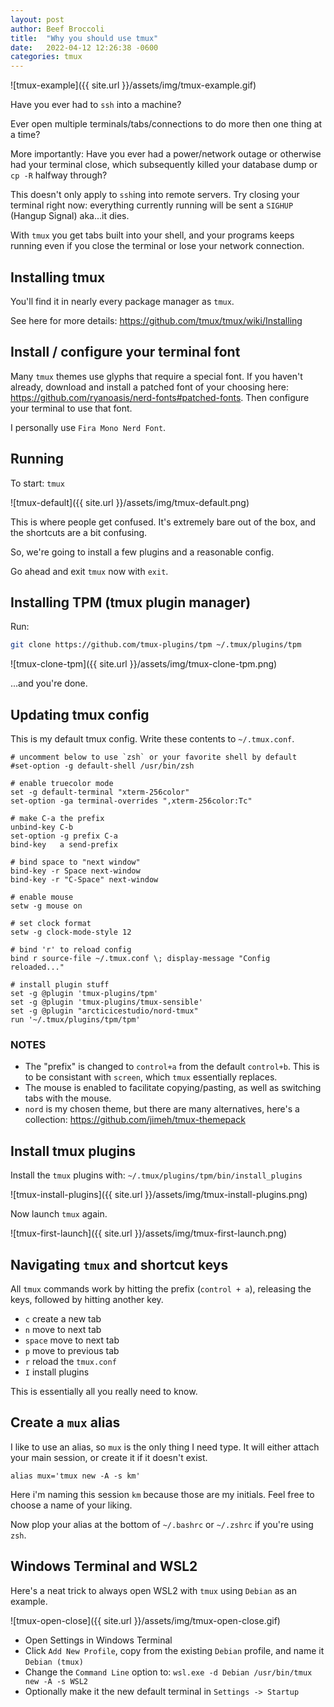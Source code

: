 ```yaml
---
layout: post
author: Beef Broccoli
title:  "Why you should use tmux"
date:   2022-04-12 12:26:38 -0600
categories: tmux
---
```


![tmux-example]({{ site.url }}/assets/img/tmux-example.gif)

Have you ever had to `ssh` into a machine? 

Ever open multiple terminals/tabs/connections to do more then one thing at a time?

More importantly: Have you ever had a power/network outage or otherwise had your terminal close,
which subsequently killed your database dump or `cp -R` halfway through?

This doesn't only apply to `ssh`ing into remote servers. Try closing your terminal right now:
everything currently running will be sent a `SIGHUP` (Hangup Signal) aka...it dies.

With `tmux` you get tabs built into your shell, and your programs keeps running even if you
close the terminal or lose your network connection.

## Installing tmux

You'll find it in nearly every package manager as `tmux`.

See here for more details: <https://github.com/tmux/tmux/wiki/Installing>

## Install / configure your terminal font

Many `tmux` themes use glyphs that require a special font.
If you haven't already, download and install a patched font of your choosing here: <https://github.com/ryanoasis/nerd-fonts#patched-fonts>.
Then configure your terminal to use that font.

I personally use `Fira Mono Nerd Font`.

## Running

To start: `tmux`

![tmux-default]({{ site.url }}/assets/img/tmux-default.png)

This is where people get confused. It's extremely bare out of the box, and the shortcuts are a bit confusing.

So, we're going to install a few plugins and a reasonable config.

Go ahead and exit `tmux` now with `exit`.

## Installing TPM (tmux plugin manager)

Run:

```bash
git clone https://github.com/tmux-plugins/tpm ~/.tmux/plugins/tpm
```

![tmux-clone-tpm]({{ site.url }}/assets/img/tmux-clone-tpm.png)

...and you're done.

## Updating tmux config

This is my default tmux config. Write these contents to `~/.tmux.conf`.

```tmux
# uncomment below to use `zsh` or your favorite shell by default
#set-option -g default-shell /usr/bin/zsh

# enable truecolor mode
set -g default-terminal "xterm-256color"
set-option -ga terminal-overrides ",xterm-256color:Tc"

# make C-a the prefix
unbind-key C-b
set-option -g prefix C-a
bind-key   a send-prefix

# bind space to "next window"
bind-key -r Space next-window
bind-key -r "C-Space" next-window

# enable mouse
setw -g mouse on

# set clock format
setw -g clock-mode-style 12

# bind 'r' to reload config
bind r source-file ~/.tmux.conf \; display-message "Config reloaded..."

# install plugin stuff
set -g @plugin 'tmux-plugins/tpm'
set -g @plugin 'tmux-plugins/tmux-sensible'
set -g @plugin "arcticicestudio/nord-tmux"
run '~/.tmux/plugins/tpm/tpm'
```

### NOTES 

- The "prefix" is changed to `control+a` from the default `control+b`. This is to be consistant with `screen`, which `tmux` essentially replaces.
- The mouse is enabled to facilitate copying/pasting, as well as switching tabs with the mouse.
- `nord` is my chosen theme, but there are many alternatives, here's a collection: <https://github.com/jimeh/tmux-themepack>

## Install tmux plugins

Install the `tmux` plugins with: `~/.tmux/plugins/tpm/bin/install_plugins`

![tmux-install-plugins]({{ site.url }}/assets/img/tmux-install-plugins.png)

Now launch `tmux` again.

![tmux-first-launch]({{ site.url }}/assets/img/tmux-first-launch.png)

## Navigating `tmux` and shortcut keys

All `tmux` commands work by hitting the prefix (`control + a`), releasing the keys, followed by hitting another key.

- `c`       create a new tab
- `n`       move to next tab
- `space`   move to next tab
- `p`       move to previous tab
- `r`       reload the `tmux.conf`
- `I`       install plugins

This is essentially all you really need to know.

## Create a `mux` alias

I like to use an alias, so `mux` is the only thing I need type. It will either attach your main session, or create it if it doesn't exist.

`alias mux='tmux new -A -s km'`

Here i'm naming this session `km` because those are my initials. Feel free to choose a name of your liking.

Now plop your alias at the bottom of `~/.bashrc` or `~/.zshrc` if you're using `zsh`.

## Windows Terminal and WSL2

Here's a neat trick to always open WSL2 with `tmux` using `Debian` as an example.

![tmux-open-close]({{ site.url }}/assets/img/tmux-open-close.gif)

- Open Settings in Windows Terminal
- Click `Add New Profile`, copy from the existing `Debian` profile, and name it `Debian (tmux)`
- Change the `Command Line` option to: `wsl.exe -d Debian /usr/bin/tmux new -A -s WSL2`
- Optionally make it the new default terminal in `Settings -> Startup`

